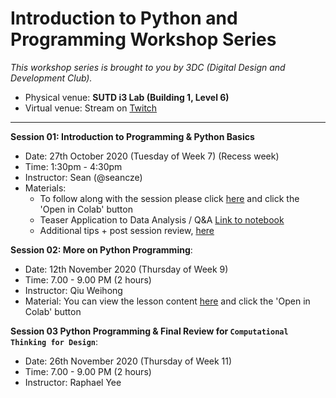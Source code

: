 # Introduction to Python and Programming Workshop Series

*This workshop series is brought to you by 3DC (Digital Design and Development Club).*

- Physical venue: **SUTD i3 Lab (Building 1, Level 6)**
- Virtual venue: Stream on [Twitch](https://www.twitch.tv/3dcdsc)

---

**Session 01: Introduction to Programming & Python Basics**

- Date: 27th October 2020 (Tuesday of Week 7) (Recess week)
- Time: 1:30pm - 4:30pm
- Instructor: Sean (@seancze)
- Materials:
    - To follow along with the session please click [here](https://gist.github.com/seancze/f91ab7be4a1e436e2b174b65eec8ae9f) and click the 'Open in Colab' button
    - Teaser Application to Data Analysis / Q&A [Link to notebook](https://gist.github.com/seancze/f08b86d3101b87e1ffd90cf0826969b3)
    - Additional tips + post session review, [here](https://gist.github.com/rphly/e3f976e0180e10e17c716b90e645c08f)

**Session 02: More on Python Programming**: 

- Date: 12th November 2020 (Thursday of Week 9)
- Time: 7.00 - 9.00 PM (2 hours)
- Instructor: Qiu Weihong
- Material: You can view the lesson content [here](https://gist.github.com/weihong0827/a59839987bc2cb77f1d1e9e9e925018c) and click the 'Open in Colab' button


**Session 03 Python Programming & Final Review for `Computational Thinking for Design`**: 

- Date: 26th November 2020 (Thursday of Week 11)
- Time: 7.00 - 9.00 PM (2 hours)
- Instructor: Raphael Yee

